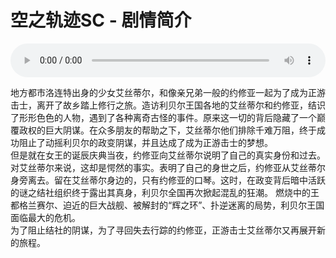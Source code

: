 # 空之轨迹SC - 剧情简介

<audio controls loop style="width: 100%">
	<source src="/bgms/sora-sc/Shine of Eidos ~空の軌跡~.mp3" type="audio/mpeg">
	Your browser does not support the audio element.
</audio>

地方都市洛连特出身的少女艾丝蒂尔，和像亲兄弟一般的约修亚一起为了成为正游击士，离开了故乡踏上修行之旅。造访利贝尔王国各地的艾丝蒂尔和约修亚，结识了形形色色的人物，遇到了各种离奇古怪的事件。原来这一切的背后隐藏了一个巅覆政权的巨大阴谋。在众多朋友的帮助之下，艾丝蒂尔他们排除千难万阻，终于成功阻止了动摇利贝尔的政变阴谋，并且达成了成为正游击士的梦想。  
但是就在女王的诞辰庆典当夜，约修亚向艾丝蒂尔说明了自己的真实身份和过去。对艾丝蒂尔来说，这却是愕然的事实。表明了自己的身世之后，约修亚从艾丝蒂尔身旁离去。留在艾丝蒂尔身边的，只有约修亚的口琴。这时，在政变背后暗中活跃的谜之结社组织终于露出其真身，利贝尔全国再次掀起混乱的狂潮。 燃烧中的王都格兰赛尔、迫近的巨大战舰、被解封的“辉之环”、扑逆迷离的局势，利贝尔王国面临最大的危机。  
为了阻止结社的阴谋，为了寻回失去行踪的约修亚，正游击士艾丝蒂尔又再展开新的旅程。  
